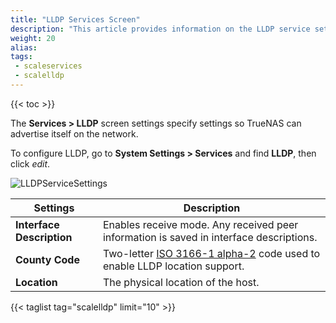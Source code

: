 ```yaml
---
title: "LLDP Services Screen"
description: "This article provides information on the LLDP service settings."
weight: 20
alias: 
tags:
 - scaleservices
 - scalelldp
---
```



{{< toc >}}

The **Services > LLDP** screen settings specify settings so TrueNAS can advertise itself on the network.

To configure LLDP, go to **System Settings > Services** and find **LLDP**, then click <i class="material-icons" aria-hidden="true" title="Configure">edit</i>.

![LLDPServiceSettings](/images/SCALE/22.02/LLDPServiceSettings.png "Services LLDP Settings")

| Settings | Description |
|----------|-------------|
| **Interface Description** | Enables receive mode. Any received peer information is saved in interface descriptions. |
| **County Code** | Two-letter [ISO 3166-1 alpha-2](https://www.iso.org/obp/ui/) code used to enable LLDP location support. |
| **Location** | The physical location of the host. |


{{< taglist tag="scalelldp" limit="10" >}}